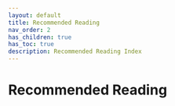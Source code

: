 ```yaml
---
layout: default
title: Recommended Reading
nav_order: 2
has_children: true
has_toc: true
description: Recommended Reading Index
---
```


# Recommended Reading

